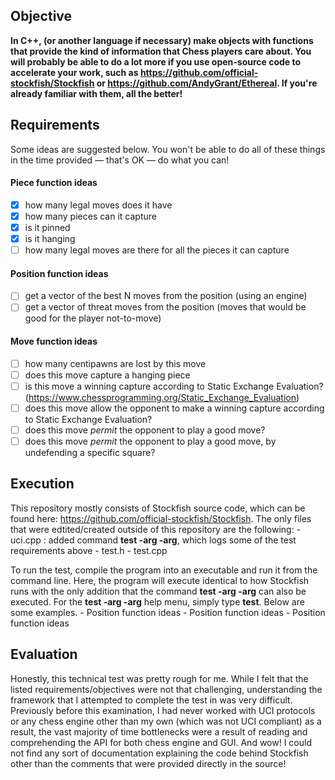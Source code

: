 ## Objective

<strong>In C++, (or another language if necessary) make objects with functions that provide the kind of information that Chess players care about. You will probably be able to do a lot more if you use open-source code to accelerate your work, such as  https://github.com/official-stockfish/Stockfish or https://github.com/AndyGrant/Ethereal.  If you're already familiar with them, all the better!</strong>

## Requirements

Some ideas are suggested below. You won't be able to do all of these things in the time provided — that's OK — do what you can! 

#### Piece function ideas
- [x] how many legal moves does it have
- [x] how many pieces can it capture
- [x] is it pinned
- [x] is it hanging
- [ ] how many legal moves are there for all the pieces it can capture

#### Position function ideas
- [ ] get a vector of the best N moves from the position (using an engine)
- [ ] get a vector of threat moves from the position (moves that would be good for the player not-to-move)

#### Move function ideas
- [ ] how many centipawns are lost by this move
- [ ] does this move capture a hanging piece
- [ ] is this move a winning capture according to Static Exchange Evaluation? (https://www.chessprogramming.org/Static_Exchange_Evaluation)
- [ ] does this move allow the opponent to make a winning capture according to Static Exchange Evaluation?
- [ ] does this move *permit* the opponent to play a good move?
- [ ] does this move *permit* the opponent to play a good move, by undefending a specific square?

## Execution

This repository mostly consists of Stockfish source code, which can be found here: https://github.com/official-stockfish/Stockfish. The only files that were edtited/created outside of this repository are the following:
		- uci.cpp : added command <strong>test -arg -arg</strong>, which logs some of the test requirements above
		- test.h
		- test.cpp
	
To run the test, compile the program into an executable and run it from the command line. Here, the program will execute identical to how Stockfish runs with the only addition that the command <strong>test -arg -arg</strong> can also be executed. For the <strong>test -arg -arg</strong> help menu, simply type <strong>test</strong>. Below are some examples.
		- Position function ideas 
		- Position function ideas 
		- Position function ideas 
	
## Evaluation

Honestly, this technical test was pretty rough for me. While I felt that the listed requirements/objectives were not that challenging, understanding the framework that I attempted to complete the test in was very difficult. Previously before this examination, I had never worked with UCI protocols or any chess engine other than my own (which was not UCI compliant) as a result, the vast majority of time bottlenecks were a result of reading and comprehending the API for both chess engine and GUI. And wow! I could not find any sort of documentation explaining the code behind Stockfish other than the comments that were provided directly in the source!

